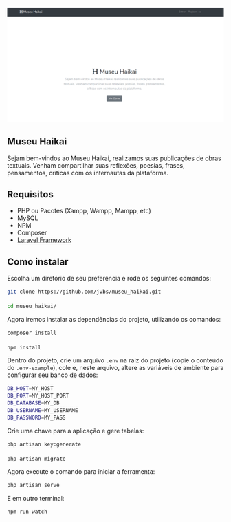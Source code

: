 ![Screenshot](intro.png)

## Museu Haikai

Sejam bem-vindos ao Museu Haikai, realizamos suas publicações de obras textuais.
Venham compartilhar suas reflexões, poesias, frases, pensamentos, críticas com os internautas da plataforma.

## Requisitos

- PHP ou Pacotes (Xampp, Wampp, Mampp, etc)
- MySQL
- NPM
- Composer
- [Laravel Framework](https://laravel.com/docs/7.x/installation#server-requirements)


## Como instalar

Escolha um diretório de seu preferência e rode os seguintes comandos:

```bash
git clone https://github.com/jvbs/museu_haikai.git

cd museu_haikai/
```

Agora iremos instalar as dependências do projeto, utilizando os comandos:

```bash
composer install

npm install
```

Dentro do projeto, crie um arquivo `.env` na raiz do projeto (copie o conteúdo do `.env-example`), cole e, neste arquivo, altere as variáveis de ambiente para configurar seu banco de dados:

```bash
DB_HOST=MY_HOST
DB_PORT=MY_HOST_PORT
DB_DATABASE=MY_DB
DB_USERNAME=MY_USERNAME
DB_PASSWORD=MY_PASS
```
Crie uma chave para a aplicação e gere tabelas:
```bash
php artisan key:generate

php artisan migrate
```

Agora execute o comando para iniciar a ferramenta:
```bash
php artisan serve
```

E em outro terminal:
```bash
npm run watch
```

